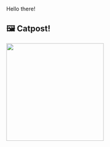 Hello there!



## 🖼️ Catpost!

<sub>
    <img src="https://cdn2.thecatapi.com/images/dfq.jpg" height="256">
</sub>

